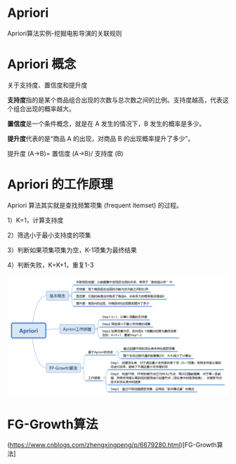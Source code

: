# Apriori
Apriori算法实例-挖掘电影导演的关联规则

# Apriori 概念

关于支持度、置信度和提升度

**支持度**指的是某个商品组合出现的次数与总次数之间的比例。支持度越高，代表这个组合出现的概率越大。

**置信度**是一个条件概念，就是在 A 发生的情况下，B 发生的概率是多少。

**提升度**代表的是“商品 A 的出现，对商品 B 的出现概率提升了多少”。

提升度 (A→B)= 置信度 (A→B)/ 支持度 (B)

# Apriori 的工作原理

Apriori 算法其实就是查找频繁项集 (frequent itemset) 的过程。

1）K=1，计算支持度

2）筛选小于最小支持度的项集

3）判断如果项集项集为空，K-1项集为最终结果

4）判断失败，K=K+1，重复1-3

![](Apriori内容.png)

# FG-Growth算法

(https://www.cnblogs.com/zhengxingpeng/p/6679280.html)[FG-Growth算法]
